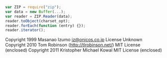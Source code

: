 
```javascript
var ZIP = require("zip");
var data = new Buffer(...);
var reader = ZIP.Reader(data);
reader.toObject(charset_opt);
reader.forEach(function (entry) {});
reader.iterator();
```

Copyright 1999 Masanao Izumo <iz@onicos.co.jp> License Unknown
Copyright 2010 Tom Robinson (http://tlrobinson.net/) MIT License (enclosed)
Copyright 2011 Kristopher Michael Kowal MIT License (enclosed)

